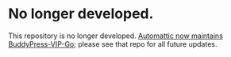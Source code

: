 # No longer developed.

This repository is no longer developed. [Automattic now maintains BuddyPress-VIP-Go](https://github.com/Automattic/BuddyPress-VIP-Go); please see that repo for all future updates.

